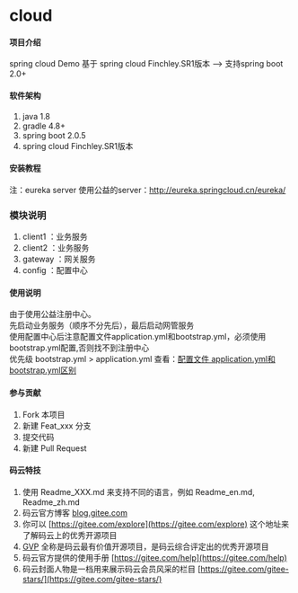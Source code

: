 # cloud

#### 项目介绍
spring cloud Demo
基于 spring cloud Finchley.SR1版本 --> 支持spring boot 2.0+

#### 软件架构
1. java 1.8
2. gradle 4.8+
3. spring boot 2.0.5
4. spring cloud Finchley.SR1版本


#### 安装教程

注：eureka server 使用公益的server：http://eureka.springcloud.cn/eureka/

### 模块说明
1. client1 ：业务服务
2. client2 ：业务服务
3. gateway ：网关服务
4. config  ：配置中心

#### 使用说明

由于使用公益注册中心。  
先启动业务服务（顺序不分先后），最后启动网管服务  
使用配置中心后注意配置文件application.yml和bootstrap.yml，必须使用bootstrap.yml配置,否则找不到注册中心  
优先级 bootstrap.yml > application.yml 查看：[配置文件 application.yml和 bootstrap.yml区别](http://https://www.cnblogs.com/BlogNetSpace/p/8469033.html)  


#### 参与贡献

1. Fork 本项目
2. 新建 Feat_xxx 分支
3. 提交代码
4. 新建 Pull Request


#### 码云特技

1. 使用 Readme\_XXX.md 来支持不同的语言，例如 Readme\_en.md, Readme\_zh.md
2. 码云官方博客 [blog.gitee.com](https://blog.gitee.com)
3. 你可以 [https://gitee.com/explore](https://gitee.com/explore) 这个地址来了解码云上的优秀开源项目
4. [GVP](https://gitee.com/gvp) 全称是码云最有价值开源项目，是码云综合评定出的优秀开源项目
5. 码云官方提供的使用手册 [https://gitee.com/help](https://gitee.com/help)
6. 码云封面人物是一档用来展示码云会员风采的栏目 [https://gitee.com/gitee-stars/](https://gitee.com/gitee-stars/)
